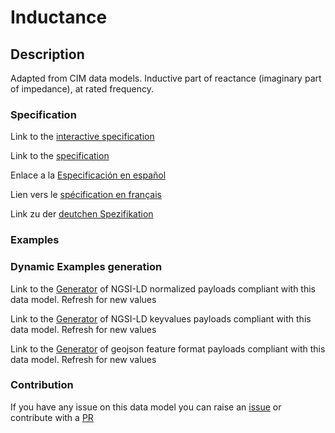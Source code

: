# Inductance

## Description 

Adapted from CIM data models. Inductive part of reactance (imaginary part of impedance), at rated frequency.
### Specification

Link to the [interactive specification](https://swagger.lab.fiware.org/?url=https://smart-data-models.github.io/dataModel.EnergyCIM/Inductance/swagger.yaml)

Link to the [specification](https://smart-data-models.github.io/dataModel.EnergyCIM/Inductance/doc/spec.md)

Enlace a la [Especificación en español](https://smart-data-models.github.io/dataModel.EnergyCIM/Inductance/doc/spec_ES.md)

Lien vers le [spécification en français](https://smart-data-models.github.io/dataModel.EnergyCIM/Inductance/doc/spec_FR.md)

Link zu der [deutchen Spezifikation](https://smart-data-models.github.io/dataModel.EnergyCIM/Inductance/doc/spec_DE.md)
### Examples
### Dynamic Examples generation

Link to the [Generator](https://smartdatamodels.org/extra/ngsi-ld_generator_v0.92.php?schemaUrl=https://raw.githubusercontent.com/smart-data-models/dataModel.EnergyCIM/master/Inductance/schema.json&email=info@smartdatamodels.org) of NGSI-LD normalized payloads compliant with this data model. Refresh for new values

Link to the [Generator](https://smartdatamodels.org/extra/ngsi-ld_generator_keyvalues_v0.92.php?schemaUrl=https://raw.githubusercontent.com/smart-data-models/dataModel.EnergyCIM/master/Inductance/schema.json&email=info@smartdatamodels.org) of NGSI-LD keyvalues payloads compliant with this data model. Refresh for new values

Link to the [Generator](https://smartdatamodels.org/extra/geojson_features_generator_v1.0.php?schemaUrl=https://raw.githubusercontent.com/smart-data-models/dataModel.EnergyCIM/master/Inductance/schema.json&email=info@smartdatamodels.org) of geojson feature format payloads compliant with this data model. Refresh for new values
### Contribution

 If you have any issue on this data model you can raise an [issue](https://github.com/smart-data-models/dataModel.EnergyCIM/issues)  or contribute with a [PR](https://github.com/smart-data-models/dataModel.EnergyCIM/pulls)
